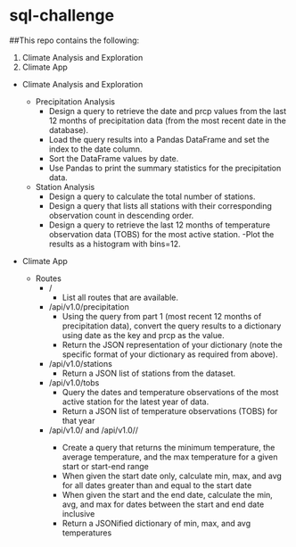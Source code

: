 
# sql-challenge



##This repo contains the following:
1. Climate Analysis and Exploration
2. Climate App



* Climate Analysis and Exploration
	- Precipitation Analysis
		- Design a query to retrieve the date and prcp values from the last 12 months of precipitation data (from the most recent date in the database).
		- Load the query results into a Pandas DataFrame and set the index to the date column.
		- Sort the DataFrame values by date.
		- Use Pandas to print the summary statistics for the precipitation data.
	- Station Analysis
		- Design a query to calculate the total number of stations.
		- Design a query that lists all stations with their corresponding observation count in descending order.
		- Design a query to retrieve the last 12 months of temperature observation data (TOBS) for the most active station.
			-Plot the results as a histogram with bins=12.

* Climate App
	- Routes
		- /
			- List all routes that are available.
		- /api/v1.0/precipitation
			- Using the query from part 1 (most recent 12 months of precipitation data), convert the query results to a dictionary using date as the key and prcp as the value.
			- Return the JSON representation of your dictionary (note the specific format of your dictionary as required from above).
		- /api/v1.0/stations
			- Return a JSON list of stations from the dataset.
		- /api/v1.0/tobs
			- Query the dates and temperature observations of the most active station for the latest year of data.
			- Return a JSON list of temperature observations (TOBS) for that year
		- /api/v1.0/<start> and  /api/v1.0/<start>/<end>
			- Create a query that returns the minimum temperature, the average temperature, and the max temperature for a given start or start-end range
			- When given the start date only, calculate min, max, and avg for all dates greater than and equal to the start date
			- When given the start and the end date, calculate the min, avg, and max for dates between the start and end date inclusive
			- Return a JSONified dictionary of min, max, and avg temperatures
			
	

